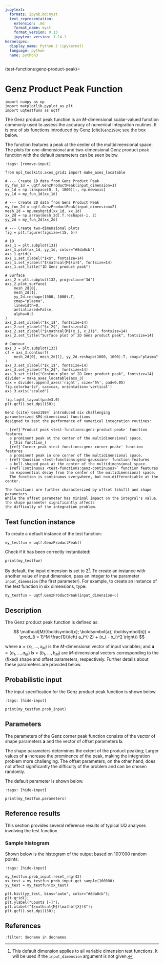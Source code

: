 ```yaml
---
jupytext:
  formats: ipynb,md:myst
  text_representation:
    extension: .md
    format_name: myst
    format_version: 0.13
    jupytext_version: 1.14.1
kernelspec:
  display_name: Python 3 (ipykernel)
  language: python
  name: python3
---
```


(test-functions:genz-product-peak)=
# Genz Product Peak Function

```{code-cell} ipython3
import numpy as np
import matplotlib.pyplot as plt
import uqtestfuns as uqtf
```

The Genz product peak function is an $M$-dimensional scalar-valued
function commonly used to assess the accuracy of numerical
integration routines.
It is one of six functions introduced by Genz {cite}`Genz1984`;
see the box below.

The function features a peak at the center of the multidimensional space.
The plots for one-dimensional and two-dimensional Genz product peak function
with the default parameters can be seen below.

```{code-cell} ipython3
:tags: [remove-input]

from mpl_toolkits.axes_grid1 import make_axes_locatable

# --- Create 1D data from Genz Product Peak
my_fun_1d = uqtf.GenzProductPeak(input_dimension=1)
xx_1d = np.linspace(0, 1, 1000)[:, np.newaxis]
yy_1d = my_fun_1d(xx_1d)

# --- Create 2D data from Genz Product Peak
my_fun_2d = uqtf.GenzProductPeak(input_dimension=2)
mesh_2d = np.meshgrid(xx_1d, xx_1d)
xx_2d = np.array(mesh_2d).T.reshape(-1, 2)
yy_2d = my_fun_2d(xx_2d)

# --- Create two-dimensional plots
fig = plt.figure(figsize=(15, 5))

# 1D
axs_1 = plt.subplot(131)
axs_1.plot(xx_1d, yy_1d, color="#8da0cb")
axs_1.grid()
axs_1.set_xlabel("$x$", fontsize=14)
axs_1.set_ylabel("$\mathcal{M}(x)$", fontsize=14)
axs_1.set_title("1D Genz product peak")

# Surface
axs_2 = plt.subplot(132, projection='3d')
axs_2.plot_surface(
    mesh_2d[0],
    mesh_2d[1],
    yy_2d.reshape(1000, 1000).T,
    cmap="plasma",
    linewidth=0,
    antialiased=False,
    alpha=0.5
)
axs_2.set_xlabel("$x_1$", fontsize=14)
axs_2.set_ylabel("$x_2$", fontsize=14)
axs_2.set_zlabel("$\mathcal{M}(x_1, x_2)$", fontsize=14)
axs_2.set_title("Surface plot of 2D Genz product peak", fontsize=14)

# Contour
axs_3 = plt.subplot(133)
cf = axs_3.contourf(
    mesh_2d[0], mesh_2d[1], yy_2d.reshape(1000, 1000).T, cmap="plasma"
)
axs_3.set_xlabel("$x_1$", fontsize=14)
axs_3.set_ylabel("$x_2$", fontsize=14)
axs_3.set_title("Contour plot of 2D Genz product peak", fontsize=14)
divider = make_axes_locatable(axs_3)
cax = divider.append_axes('right', size='5%', pad=0.05)
fig.colorbar(cf, cax=cax, orientation='vertical')
axs_3.axis('scaled')

fig.tight_layout(pad=3.0)
plt.gcf().set_dpi(150);
```

```{note}
Genz {cite}`Genz1984` introduced six challenging
parameterized $M$-dimensional functions
designed to test the performance of numerical integration routines:

- {ref}`Product peak <test-functions:genz-product-peak>` function features
  a prominent peak at the center of the multidimensional space.
  (_this function_)
- {ref}`Corner peak <test-functions:genz-corner-peak>` function features
  a prominent peak in one corner of the multidimensional space.
- {ref}`Gaussian <test-functions:genz-gaussian>` function features
  a bell-shaped peak at the center of the multidimensional space.
- {ref}`Continuous <test-functions:genz-continuous>` function features
  an exponential decay from the center of the multidimensional space.
  The function is continuous everywhere, but non-differentiable at the center.
  
The functions are further characterized by offset (shift) and shape parameters.
While the offset parameter has minimal impact on the integral's value,
the shape parameter significantly affects
the difficulty of the integration problem.
```

## Test function instance

To create a default instance of the test function:

```{code-cell} ipython3
my_testfun = uqtf.GenzProductPeak()
```

Check if it has been correctly instantiated:

```{code-cell} ipython3
print(my_testfun)
```

By default, the input dimension is set to $2$[^default_dimension].
To create an instance with another value of input dimension,
pass an integer to the parameter `input_dimension` (the first parameter).
For example, to create an instance of the test function in six dimensions,
type:

```python
my_testfun = uqtf.GenzProductPeak(input_dimension=6)
```

## Description

The Genz product peak function is defined as:

$$
\mathcal{M}(\boldsymbol{x}; \boldsymbol{a}, \boldsymbol{b}) = \prod_{i = 1}^M \frac{1}{\left( a_i^{-2} + (x_i - b_i)^2 \right)}
$$

where $\boldsymbol{x} = \left( x_1, \ldots, x_M \right)$
is the $M$-dimensional vector of input variables;
and $\boldsymbol{a} = \left( a_1, \ldots, a_M \right)$ 
$\boldsymbol{b} = \left( b_1, \ldots, b_M \right)$ are $M$-dimensional
vectors corresponding to the (fixed) shape and offset parameters, respectively.
Further details about these parameters are provided below.

## Probabilistic input

The input specification for the Genz product peak function is shown below.

```{code-cell} ipython3
:tags: [hide-input]

print(my_testfun.prob_input)
```

## Parameters

The parameters of the Genz corner peak function consists
of the vector of shape parameters $\boldsymbol{a}$
and the vector of offset parameters $\boldsymbol{b}$. 

The shape parameters determines the extent of the product peaking;
Larger values of $\boldsymbol{a}$
increase the prominence of the peak,
making the integration problem more challenging.
The offset parameters, on the other hand, does not affect significantly
the difficulty of the problem and can be chosen randomly.

The default parameter is shown below.

```{code-cell} ipython3
:tags: [hide-input]

print(my_testfun.parameters)
```


## Reference results

This section provides several reference results of typical UQ analyses
involving the test function.

### Sample histogram

Shown below is the histogram of the output based on $100'000$ random points:

```{code-cell} ipython3
:tags: [hide-input]

my_testfun.prob_input.reset_rng(42)
xx_test = my_testfun.prob_input.get_sample(100000)
yy_test = my_testfun(xx_test)

plt.hist(yy_test, bins="auto", color="#8da0cb");
plt.grid();
plt.ylabel("Counts [-]");
plt.xlabel("$\mathcal{M}(\mathbf{X})$");
plt.gcf().set_dpi(150);
```

## References

```{bibliography}
:filter: docname in docnames
```

[^default_dimension]: This default dimension applies to all variable dimension
test functions. It will be used if the `input_dimension` argument is not given.